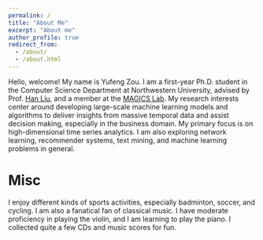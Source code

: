 ```yaml
---
permalink: /
title: "About Me"
excerpt: "About me"
author_profile: true
redirect_from: 
  - /about/
  - /about.html
---
```


Hello, welcome! My name is Yufeng Zou. I am a first-year Ph.D. student in the Computer Science Department at Northwestern University,
advised by Prof. [Han Liu](https://www.mccormick.northwestern.edu/research-faculty/directory/profiles/liu-han.html), and a member at the [MAGICS Lab](http://magics.cs.northwestern.edu/index.html). 
My research interests center around developing large-scale machine learning models and algorithms to deliver insights from massive temporal data and assist decision making, especially in the business domain.
My primary focus is on high-dimensional time series analytics. I am also exploring network learning, recommender systems, text mining, and machine learning problems in general. 


Misc
======
I enjoy different kinds of sports activities, especially badminton, soccer, and cycling. I am also a fanatical fan of classical music. 
I have moderate proficiency in playing the violin, and I am learning to play the piano. I collected quite a few CDs and music scores for fun.
